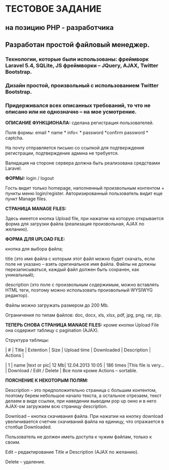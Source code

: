 # ТЕСТОВОЕ ЗАДАНИЕ

## на позицию PHP - разработчика

## Разработан простой файловый менеджер.

### Технологии, которые были использованы: фреймворк Laravel 5.4, SQLite, JS фреймворки – JQuery, AJAX, Twitter Bootstrap.

### Дизайн простой, произвольный с использованием Twitter Bootstrap.

### Придерживался всех описанных требований, то что не описано или не однозначно – на мое усмотрение.

**ОПИСАНИЕ ФУНКЦИОНАЛА:** cделана регистрация пользователей.

Поля формы: email * name * info< * password *confirm password * captcha.

На почту отправляется письмо со ссылкой для подтверждения регистрации, подтверждение админа не требуется.

Валидация на стороне сервера должна быть реализована средствами Laravel.

**ФОРМЫ:** login / logout

Гость видит только homepage, наполненный произвольным контентом + пункты меню login/register. Авторизированный пользователь видит еще пункт Manage files.

**СТРАНИЦА MANAGE FILES:**

Здесь имеется кнопка Upload file, при нажатии на которую открывается форма для загрузки файла (реализация произвольная, AJAX по желанию).

**ФОРМА ДЛЯ UPLOAD FILE:**

кнопка для выбора файла;

title (это имя файла с которым этот файл можно будет скачать, если поле не указано – взять оригинальное имя файла. Файлы не должны перезаписываться, каждый файл должен быть сохранен, как уникальный);

description (это поле с произвольным содержимым, можно вставлять HTML теги, поэтому можно использовать произвольный WYSIWYG редактор).

Файлы можно загружать размером до 200 Mb.

Ограничения по типам файлов: doc, docx, xls, xlsx, pdf, jpg, png, rar, zip.

**ТЕПЕРЬ СНОВА СТРАНИЦА MANAGE FILES:** кроме кнопки Upload File она содержит таблицу с pagination (AJAX).
		

Структура таблицы:

| # | Title | Extention | Size | Upload time | Downloaded | Description | Actions |

| 1 | name |text or pic| 12 Mb| 12.04.2013 10:05 | 186 times |This file is very... | Download / Edit / Delete | Все поля кроме Actions – sortable.

**ПОЯСНЕНИЕ К НЕКОТОРЫМ ПОЛЯМ:**

Description – это предположительно страница с большим контентом, поэтому берем небольшое начало текста, а остальное отрезаем, текст делаем в виде ссылки, при наведении выводим pop up окно и в него AJAX-ом загружаем всю страницу description.
		

Download – кнопка скачивания файла. При нажатии на кнопку download увеличивается счетчик скачиваний файла на единицу, что отражается в столбце Downloaded.
		

Пользователь не должен иметь доступа к чужим файлам, только к своим.

Edit – редактирование Title и Description (AJAX по желанию).
		

Delete – удаление.
		
